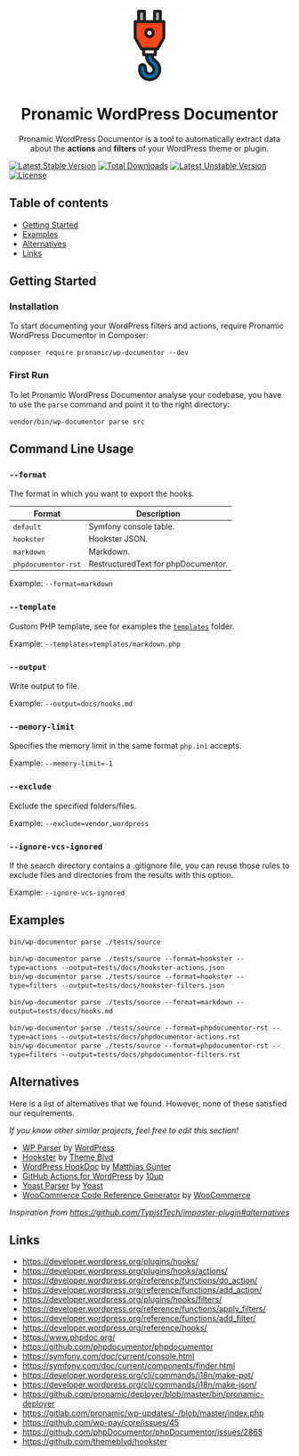 <p align="center">
	<a href="https://github.com/pronamic/wp-documentor">
		<img src="logos/pronamic-wp-documentor.svgo-min.svg" alt="Pronamic WordPress Documentor" width="128" height="128">
	</a>
</p>

<h1 align="center">Pronamic WordPress Documentor</h3>

<p align="center">
	Pronamic WordPress Documentor is a tool to automatically extract data about the <strong>actions</strong> and <strong>filters</strong> of your WordPress theme or plugin.	
</p>

[![Latest Stable Version](https://poser.pugx.org/pronamic/wp-documentor/v)](//packagist.org/packages/pronamic/wp-documentor)
[![Total Downloads](https://poser.pugx.org/pronamic/wp-documentor/downloads)](//packagist.org/packages/pronamic/wp-documentor)
[![Latest Unstable Version](https://poser.pugx.org/pronamic/wp-documentor/v/unstable)](//packagist.org/packages/pronamic/wp-documentor)
[![License](https://poser.pugx.org/pronamic/wp-documentor/license)](//packagist.org/packages/pronamic/wp-documentor)

## Table of contents

- [Getting Started](#getting-started)
- [Examples](#examples)
- [Alternatives](#alternatives)
- [Links](#links)

## Getting Started

### Installation

To start documenting your WordPress filters and actions, require Pronamic WordPress Documentor in Composer:

```
composer require pronamic/wp-documentor --dev
```

### First Run

To let Pronamic WordPress Documentor analyse your codebase, you have to use the `parse` command and point it to the right directory:

```
vendor/bin/wp-documentor parse src
```

## Command Line Usage

### `--format`

The format in which you want to export the hooks.

| Format              | Description                         |
| ------------------- | ----------------------------------- |
| `default`           | Symfony console table.              |
| `hookster`          | Hookster JSON.                      |
| `markdown`          | Markdown.                           |
| `phpdocumentor-rst` | RestructuredText for phpDocumentor. |

Example: `--format=markdown`

### `--template`

Custom PHP template, see for examples the [`templates`](templates) folder.

Example: `--templates=templates/markdown.php`

### `--output`

Write output to file.

Example: `--output=docs/hooks.md`

### `--memory-limit`

Specifies the memory limit in the same format `php.ini` accepts.

Example: `--memory-limit=-1`

### `--exclude`

Exclude the specified folders/files.

Example: `--exclude=vendor,wordpress`

### `--ignore-vcs-ignored`

If the search directory contains a .gitignore file, you can reuse those rules to exclude files and directories from the results with this option.

Example: `--ignore-vcs-ignored`

## Examples

```
bin/wp-documentor parse ./tests/source
```

```
bin/wp-documentor parse ./tests/source --format=hookster --type=actions --output=tests/docs/hookster-actions.json
bin/wp-documentor parse ./tests/source --format=hookster --type=filters --output=tests/docs/hookster-filters.json
```

```
bin/wp-documentor parse ./tests/source --format=markdown --output=tests/docs/hooks.md
```

```
bin/wp-documentor parse ./tests/source --format=phpdocumentor-rst --type=actions --output=tests/docs/phpdocumentor-actions.rst
bin/wp-documentor parse ./tests/source --format=phpdocumentor-rst --type=filters --output=tests/docs/phpdocumentor-filters.rst
```

## Alternatives

Here is a list of alternatives that we found. However, none of these satisfied our requirements.

*If you know other similar projects, feel free to edit this section!*

- [WP Parser](https://github.com/WordPress/phpdoc-parser) by [WordPress](https://github.com/WordPress)
- [Hookster](https://github.com/themeblvd/hookster) by [Theme Blvd](https://github.com/themeblvd)
- [WordPress HookDoc](https://github.com/matzeeable/wp-hookdoc) by [Matthias Günter](https://github.com/matzeeable)
- [GitHub Actions for WordPress](https://github.com/10up/actions-wordpress/blob/stable/hookdocs-workflow.md) by [10up](https://github.com/10up)
- [Yoast Parser](https://github.com/Yoast/code-documentation-extractor) by [Yoast](https://github.com/Yoast)
- [WooCommerce Code Reference Generator](https://github.com/woocommerce/code-reference) by [WooCommerce](https://github.com/woocommerce)

*Inspiration from https://github.com/TypistTech/imposter-plugin#alternatives*

## Links

- https://developer.wordpress.org/plugins/hooks/
- https://developer.wordpress.org/plugins/hooks/actions/
- https://developer.wordpress.org/reference/functions/do_action/
- https://developer.wordpress.org/reference/functions/add_action/
- https://developer.wordpress.org/plugins/hooks/filters/
- https://developer.wordpress.org/reference/functions/apply_filters/
- https://developer.wordpress.org/reference/functions/add_filter/
- https://developer.wordpress.org/reference/hooks/
- https://www.phpdoc.org/
- https://github.com/phpdocumentor/phpdocumentor
- https://symfony.com/doc/current/console.html
- https://symfony.com/doc/current/components/finder.html
- https://developer.wordpress.org/cli/commands/i18n/make-pot/
- https://developer.wordpress.org/cli/commands/i18n/make-json/
- https://github.com/pronamic/deployer/blob/master/bin/pronamic-deployer
- https://gitlab.com/pronamic/wp-updates/-/blob/master/index.php
- https://github.com/wp-pay/core/issues/45
- https://github.com/phpDocumentor/phpDocumentor/issues/2865
- https://github.com/themeblvd/hookster
